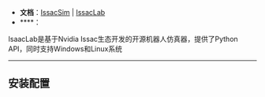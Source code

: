 + **文档**：[IssacSim](https://docs.isaacsim.omniverse.nvidia.com/latest/index.html) | [IssacLab](https://isaac-sim.github.io/IsaacLab/main/index.html)
+ ****：

IsaacLab是基于Nvidia Issac生态开发的开源机器人仿真器，提供了Python API，同时支持Windows和Linux系统


---
## 安装配置




